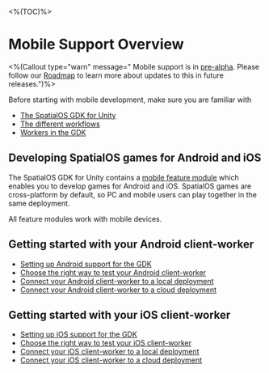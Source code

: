 <%(TOC)%>

# Mobile Support Overview

<%(Callout type="warn" message=" Mobile support is in [pre-alpha](https://docs.improbable.io/reference/latest/shared/release-policy#maturity-stages). Please follow our [Roadmap](https://github.com/spatialos/gdk-for-unity/projects/1) to learn more about updates to this in future releases.")%>

Before starting with mobile development, make sure you are familiar with

  * [The SpatialOS GDK for Unity]({{urlRoot}}/reference/overview)
  * [The different workflows]({{urlRoot}}/reference/workflows/overview)
  * [Workers in the GDK]({{urlRoot}}/reference/concepts/worker)

## Developing SpatialOS games for Android and iOS

The SpatialOS GDK for Unity contains a [mobile feature module]({{urlRoot}}/modules/core-and-feature-module-overview#mobile-support-module) which enables you to develop games for Android and iOS. SpatialOS games are cross-platform by default, so PC and mobile users can play together in the same deployment.

All feature modules work with mobile devices.

## Getting started with your Android client-worker

  * [Setting up Android support for the GDK]({{urlRoot}}/reference/mobile/android/setup)
  * [Choose the right way to test your Android client-worker]({{urlRoot}}/reference/mobile/android/run-client)
  * [Connect your Android client-worker to a local deployment]({{urlRoot}}/reference/mobile/android/local-deploy)
  * [Connect your Android client-worker to a cloud deployment]({{urlRoot}}/reference/mobile/android/cloud-deploy)

## Getting started with your iOS client-worker

  * [Setting up iOS support for the GDK]({{urlRoot}}/reference/mobile/ios/setup)
  * [Choose the right way to test your iOS client-worker]({{urlRoot}}/reference/mobile/ios/run-client)
  * [Connect your iOS client-worker to a local deployment]({{urlRoot}}/reference/mobile/ios/local-deploy)
  * [Connect your iOS client-worker to a cloud deployment]({{urlRoot}}/reference/mobile/ios/cloud-deploy)
